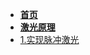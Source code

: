 - [**首页**](/README.md)
- [**激光原理**](/doc/物理原理/激光原理/README.md)
- [1.实现脉冲激光](/doc/物理原理/激光原理/1.实现脉冲激光.md)
